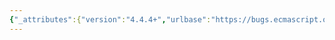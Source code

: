 ```yaml
---
{"_attributes":{"version":"4.4.4+","urlbase":"https://bugs.ecmascript.org/","maintainer":"dherman@mozilla.com"},"bug":{"bug_id":4116,"creation_ts":"2015-03-05 10:05:00 -0800","short_desc":"9.4.4.2: extraneous \"t\"","delta_ts":"2015-03-17 16:57:09 -0700","product":"Draft for 6th Edition","component":"editorial issue","version":"Rev 35: March 4, 2015 Release Candidate 2","rep_platform":"All","op_sys":"All","bug_status":"RESOLVED","resolution":"FIXED","priority":"Normal","bug_severity":"normal","everconfirmed":true,"reporter":{"uid":"jmdyck","name":"Michael Dyck"},"assigned_to":{"uid":"allen","name":"Allen Wirfs-Brock"},"long_desc":[{"commentid":13574,"comment_count":0,"who":{"uid":"jmdyck","name":"Michael Dyck"},"bug_when":"2015-03-05 10:05:25 -0800","thetext":"In 9.4.4.2 \"[[DefineOwnProperty]] (P, Desc)\",\nstep 7.a.i says:\n    Call map.[[Delete]](P)t.\n\nDelete the final \"t\""},{"commentid":13575,"comment_count":1,"who":{"uid":"allen","name":"Allen Wirfs-Brock"},"bug_when":"2015-03-05 10:13:32 -0800","thetext":"fixed in rev36 editor's draft"},{"commentid":13843,"comment_count":2,"who":{"uid":"allen","name":"Allen Wirfs-Brock"},"bug_when":"2015-03-17 16:57:09 -0700","thetext":"in rev36"}]}}
---
```

